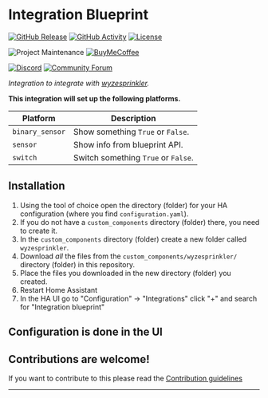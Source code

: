 # Integration Blueprint

[![GitHub Release][releases-shield]][releases]
[![GitHub Activity][commits-shield]][commits]
[![License][license-shield]](LICENSE)

![Project Maintenance][maintenance-shield]
[![BuyMeCoffee][buymecoffeebadge]][buymecoffee]

[![Discord][discord-shield]][discord]
[![Community Forum][forum-shield]][forum]

_Integration to integrate with [wyzesprinkler][wyzesprinkler]._

**This integration will set up the following platforms.**

Platform | Description
-- | --
`binary_sensor` | Show something `True` or `False`.
`sensor` | Show info from blueprint API.
`switch` | Switch something `True` or `False`.

## Installation

1. Using the tool of choice open the directory (folder) for your HA configuration (where you find `configuration.yaml`).
1. If you do not have a `custom_components` directory (folder) there, you need to create it.
1. In the `custom_components` directory (folder) create a new folder called `wyzesprinkler`.
1. Download _all_ the files from the `custom_components/wyzesprinkler/` directory (folder) in this repository.
1. Place the files you downloaded in the new directory (folder) you created.
1. Restart Home Assistant
1. In the HA UI go to "Configuration" -> "Integrations" click "+" and search for "Integration blueprint"

## Configuration is done in the UI

<!---->

## Contributions are welcome!

If you want to contribute to this please read the [Contribution guidelines](CONTRIBUTING.md)

***

[wyzesprinkler]: https://github.com/thomaslomas/ha-wyzesprinkler
[buymecoffee]: https://www.buymeacoffee.com/thomaslomas
[buymecoffeebadge]: https://img.shields.io/badge/buy%20me%20a%20coffee-donate-yellow.svg?style=for-the-badge
[commits-shield]: https://img.shields.io/github/commit-activity/y/thomaslomas/ha-wyzesprinkler.svg?style=for-the-badge
[commits]: https://github.com/thomaslomas/ha-wyzesprinkler/commits/main
[discord]: https://discord.gg/Qa5fW2R
[discord-shield]: https://img.shields.io/discord/330944238910963714.svg?style=for-the-badge
[exampleimg]: example.png
[forum-shield]: https://img.shields.io/badge/community-forum-brightgreen.svg?style=for-the-badge
[forum]: https://community.home-assistant.io/
[license-shield]: https://img.shields.io/github/license/thomaslomas/ha-wyzesprinkler.svg?style=for-the-badge
[maintenance-shield]: https://img.shields.io/badge/maintainer-Joakim%20Sørensen%20%40thomaslomas-blue.svg?style=for-the-badge
[releases-shield]: https://img.shields.io/github/release/thomaslomas/ha-wyzesprinkler.svg?style=for-the-badge
[releases]: https://github.com/thomaslomas/ha-wyzesprinkler/releases
